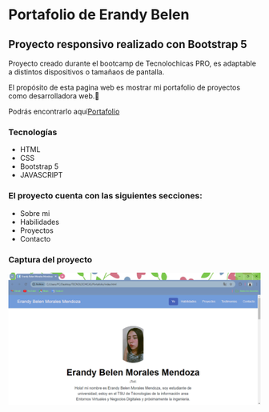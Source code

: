 # Portafolio de Erandy Belen 
## Proyecto responsivo realizado con Bootstrap 5

Proyecto creado durante el bootcamp de Tecnolochicas PRO, es adaptable a distintos dispositivos o tamañaos de pantalla.

El propósito de esta pagina web es mostrar mi portafolio de proyectos como desarrolladora web.💜

Podrás encontrarlo aquí[Portafolio](https://github.com/Erandymm/portafolio)

### Tecnologías
* HTML
* CSS
* Bootstrap 5
* JAVASCRIPT

### El proyecto cuenta con las siguientes secciones:

* Sobre mi
* Habilidades
* Proyectos
* Contacto
### Captura del proyecto
![Captura del proyecto](imagenes/Sportafolio.png)
